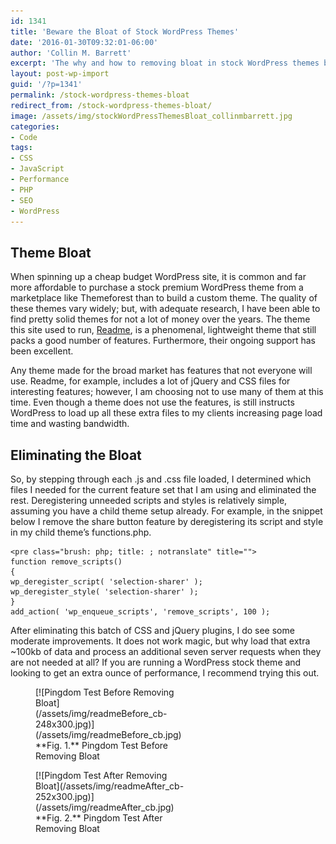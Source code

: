 ```yaml
---
id: 1341
title: 'Beware the Bloat of Stock WordPress Themes'
date: '2016-01-30T09:32:01-06:00'
author: 'Collin M. Barrett'
excerpt: 'The why and how to removing bloat in stock WordPress themes by deregistering unused scripts and styles.'
layout: post-wp-import
guid: '/?p=1341'
permalink: /stock-wordpress-themes-bloat
redirect_from: /stock-wordpress-themes-bloat/
image: /assets/img/stockWordPressThemesBloat_collinmbarrett.jpg
categories:
- Code
tags:
- CSS
- JavaScript
- Performance
- PHP
- SEO
- WordPress
---
```


## Theme Bloat

When spinning up a cheap budget WordPress site, it is common and far more affordable to purchase a stock premium
WordPress theme from a marketplace like Themeforest than to build a custom theme. The quality of these themes vary
widely; but, with adequate research, I have been able to find pretty solid themes for not a lot of money over the years.
The theme this site used to run,
[Readme](https://themeforest.net/item/readme-a-readable-wordpress-theme/9167043?ref=collinbarrett&clickthrough_id=1029644360&redirect_back=true
"Themeforest Affiliate Link"), is a phenomenal, lightweight theme that still packs a good number of features.
Furthermore, their ongoing support has been excellent.

Any theme made for the broad market has features that not everyone will use. Readme, for example, includes a lot of
jQuery and CSS files for interesting features; however, I am choosing not to use many of them at this time. Even though
a theme does not use the features, is still instructs WordPress to load up all these extra files to my clients
increasing page load time and wasting bandwidth.

## Eliminating the Bloat

So, by stepping through each .js and .css file loaded, I determined which files I needed for the current feature set
that I am using and eliminated the rest. Deregistering unneeded scripts and styles is relatively simple, assuming you
have a child theme setup already. For example, in the snippet below I remove the share button feature by deregistering
its script and style in my child theme’s functions.php.

```
<pre class="brush: php; title: ; notranslate" title="">
function remove_scripts()
{
wp_deregister_script( 'selection-sharer' );
wp_deregister_style( 'selection-sharer' );
}
add_action( 'wp_enqueue_scripts', 'remove_scripts', 100 );
```

After eliminating this batch of CSS and jQuery plugins, I do see some moderate improvements. It does not work magic, but why load that extra ~100kb of data and process an additional seven server requests when they are not needed at all? If you are running a WordPress stock theme and looking to get an extra ounce of performance, I recommend trying this out.

<figure aria-describedby="caption-attachment-1343" class="wp-caption aligncenter" id="attachment_1343" style="width: 248px">[![Pingdom Test Before Removing Bloat](/assets/img/readmeBefore_cb-248x300.jpg)](/assets/img/readmeBefore_cb.jpg)<figcaption class="wp-caption-text" id="caption-attachment-1343">**Fig. 1.** Pingdom Test Before Removing Bloat</figcaption></figure>

<figure aria-describedby="caption-attachment-1342" class="wp-caption aligncenter" id="attachment_1342" style="width: 252px">[![Pingdom Test After Removing Bloat](/assets/img/readmeAfter_cb-252x300.jpg)](/assets/img/readmeAfter_cb.jpg)<figcaption class="wp-caption-text" id="caption-attachment-1342">**Fig. 2.** Pingdom Test After Removing Bloat</figcaption></figure>
